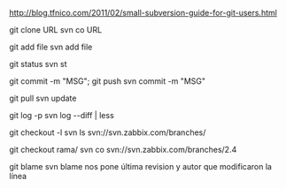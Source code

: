 http://blog.tfnico.com/2011/02/small-subversion-guide-for-git-users.html

git clone URL
svn co URL


git add file
svn add file


git status
svn st


git commit -m "MSG"; git push
svn commit -m "MSG"


git pull
svn update


git log -p
svn log --diff | less


git checkout -l
svn ls svn://svn.zabbix.com/branches/


git checkout rama/
svn co svn://svn.zabbix.com/branches/2.4


git blame
svn blame
  nos pone última revision y autor que modificaron la línea
